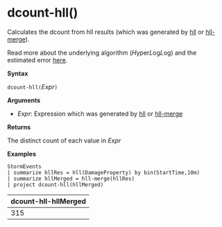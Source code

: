 # dcount-hll()

Calculates the dcount from hll results (which was generated by [hll](hll-aggfunction.md) or [hll-merge](hll-merge-aggfunction.md)).

Read more about the underlying algorithm (*H*yper*L*og*L*og) and the estimated error [here](dcount-aggfunction.md#estimation-error-of-dcount).

**Syntax**

`dcount-hll(`*Expr*`)`

**Arguments**

* *Expr*: Expression which was generated by [hll](hll-aggfunction.md) or [hll-merge](hll-merge-aggfunction.md)

**Returns**

The distinct count of each value in *Expr*

**Examples**

```kusto
StormEvents
| summarize hllRes = hll(DamageProperty) by bin(StartTime,10m)
| summarize hllMerged = hll-merge(hllRes)
| project dcount-hll(hllMerged)
```

|dcount-hll-hllMerged|
|---|
|315|


